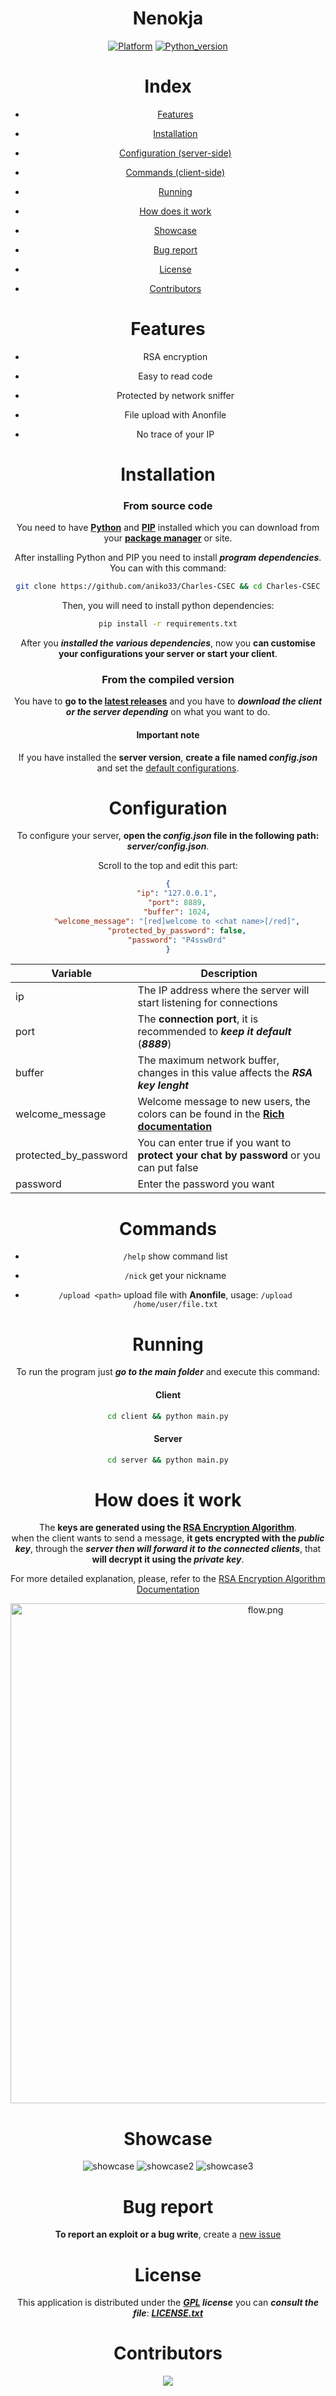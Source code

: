 <div align="center">
  <h1>Nenokja</h1>

  [![Platform](https://img.shields.io/badge/Platform-Windows%2C%20Mac%2C%20Linux-blue)](#)
  [![Python_version](https://img.shields.io/badge/Python%20version-3.8-blueviolet)](#)



# Index

- [Features](#features)

- [Installation](#installation)

- [Configuration (server-side)](#configuration)

- [Commands (client-side)](#commands)

- [Running](#running)

- [How does it work](#how-does-it-work)

- [Showcase](#showcase)

- [Bug report](#bug-report)

- [License](#license)

- [Contributors](#contributors)

# Features

- RSA encryption

- Easy to read code

- Protected by network sniffer

- File upload with Anonfile

- No trace of your IP

# Installation

### From source code

You need to have **[Python](https://www.python.org/downloads/)** and **[PIP](https://www.w3schools.com/python/python_pip.asp)** installed which you can download from your [**package manager**](https://www.geeksforgeeks.org/how-to-install-python-on-linux/) or site.

After installing Python and PIP you need to install ***program dependencies***.
You can  with this command:

```bash
git clone https://github.com/aniko33/Charles-CSEC && cd Charles-CSEC
```

Then, you will need to install python dependencies:

```bash
pip install -r requirements.txt
```

After you ***installed the various dependencies***, now you **can customise your configurations your server or start your client**.

### From the compiled version

You have to **go to the [latest releases](https://github.com/aniko33/Charles-CSEC/releases)** and you have to ***download the client or the server depending*** on what you want to do.

#### Important note

If you have installed the **server version**, **create a file named *config.json*** and set the [default configurations](https://github.com/aniko33/Charles-CSEC/blob/main/server/config.json).

# Configuration

To configure your server, **open the *config.json* file in the following path: *server/config.json***.

Scroll to the top and edit this part:

```json
{
    "ip": "127.0.0.1",
    "port": 8889,
    "buffer": 1024,
    "welcome_message": "[red]welcome to <chat name>[/red]",
    "protected_by_password": false,
    "password": "P4ssw0rd"
}
```

| Variable              | Description                                                                                                                                       |
| --------------------- | ------------------------------------------------------------------------------------------------------------------------------------------------- |
| ip                    | The IP address where the server will start listening for connections                                                                              |
| port                  | The **connection port**, it is recommended to ***keep it default*** (***8889***)                                                                  |
| buffer                | The maximum network buffer, changes in this value affects the ***RSA key lenght***                                                                |
| welcome_message       | Welcome message to new users, the colors can be found in the **[Rich documentation](https://rich.readthedocs.io/en/stable/appendix/colors.html)** |
| protected_by_password | You can enter true if you want to **protect your chat by password** or you can put false                                                          |
| password              | Enter the password you want                                                                                                                       |

# Commands

- `/help` show command list

- `/nick` get your nickname

- `/upload <path>` upload file with **Anonfile**, usage: `/upload /home/user/file.txt`

# Running

To run the program just ***go to the main folder*** and execute this command:

#### Client

```bash
cd client && python main.py
```

#### Server

```bash
cd server && python main.py
```

# How does it work

The **keys are generated using the [RSA Encryption Algorithm](https://www.geeksforgeeks.org/rsa-algorithm-cryptography/)**.
<br> when the client wants to send a message, **it gets encrypted with the _public key_**, through the ***server then will forward it to the connected clients***, that **will decrypt it using the _private key_**.

For more detailed explanation, please, refer to the [RSA Encryption Algorithm Documentation](https://www.geeksforgeeks.org/rsa-algorithm-cryptography/)

<div align="center">
<img width="800px" src="https://user-images.githubusercontent.com/76649588/208201163-7e596078-c95d-4902-8d94-e496b60fe315.png" title="" alt="flow.png" data-align="center">
</div>

# Showcase

  ![showcase](https://user-images.githubusercontent.com/76649588/210849677-16957b3d-879f-43b5-9ef5-debbf88dbb02.png)
  ![showcase2](https://user-images.githubusercontent.com/76649588/210849685-99112e0d-041f-4edd-b8ba-6701d4695564.png)
  ![showcase3](https://user-images.githubusercontent.com/76649588/210849687-d2ce8b67-05b0-46f2-9534-475ed5456cc2.png)

# Bug report

**To report an exploit or a bug write**, create a [new issue](https://github.com/aniko33/Charles-CSEC/issues)

# License

This application is distributed under the ***[GPL](https://it.wikipedia.org/wiki/GNU_General_Public_License) license*** you can ***consult the file***: ***[LICENSE.txt](LICENSE.txt)***

# Contributors

<a href="https://github.com/aniko33/Charles-CSEC/graphs/contributors">
  <img src="https://contributors-img.web.app/image?repo=aniko33/Charles-CSEC"/>
</a>
